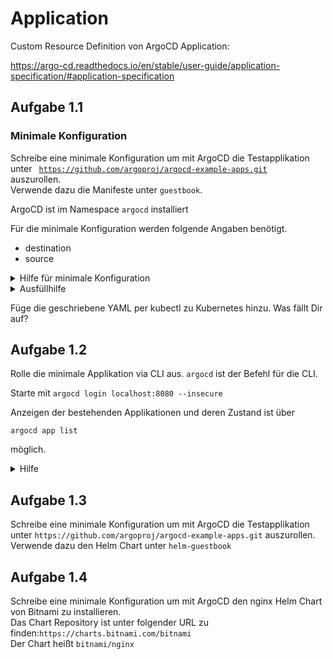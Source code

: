 # Application

Custom Resource Definition von ArgoCD Application:

https://argo-cd.readthedocs.io/en/stable/user-guide/application-specification/#application-specification

## Aufgabe 1.1

### Minimale Konfiguration
Schreibe eine minimale Konfiguration um mit ArgoCD die Testapplikation unter
<code>
https://github.com/argoproj/argocd-example-apps.git
</code>
auszurollen.
<br>
Verwende dazu die Manifeste unter ``guestbook``.

ArgoCD ist im Namespace `argocd` installiert

Für die minimale Konfiguration werden folgende Angaben benötigt.
- destination
- source

<details>
 <summary>Hilfe für minimale Konfiguration</summary>

- apiVersion
- kind
- metadata
  - name
  - namespace
- spec
  - destination
    - namespace
    - server
  - source
    - path
    - repoURL
    - targetRevision
  - project

</details>

<details>
  <summary>Ausfüllhilfe</summary>

  **destination:**
    server ist der Kubernetes service des lokalen Clusters

  **source:**
    die benötigte targetRevision kann z.B. HEAD sein

</details>

Füge die geschriebene YAML per kubectl zu Kubernetes hinzu. Was fällt Dir auf?


## Aufgabe 1.2

Rolle die minimale Applikation via CLI aus.
<code>argocd</code> ist der Befehl für die CLI.

Starte mit <code>argocd login localhost:8080 --insecure</code>

Anzeigen der bestehenden Applikationen und deren Zustand ist über
```
argocd app list
```
möglich.

<details>
  <summary>Hilfe</summary>
  <code>argocd app create {name} --repo {repo-URL} --revision {git revision} --path {Pfad im Repo} 
--dest-server {Cluster-URL} --dest-namespace {namespace}</code>
</details>

## Aufgabe 1.3

Schreibe eine minimale Konfiguration um mit ArgoCD die Testapplikation unter
``https://github.com/argoproj/argocd-example-apps.git``
auszurollen.
<br>
Verwende dazu den Helm Chart unter ``helm-guestbook``

## Aufgabe 1.4

Schreibe eine minimale Konfiguration um mit ArgoCD den nginx Helm Chart von Bitnami zu installieren.
<br>
Das Chart Repository ist unter folgender URL zu finden:``https://charts.bitnami.com/bitnami``
<br>
Der Chart heißt ``bitnami/nginx``
